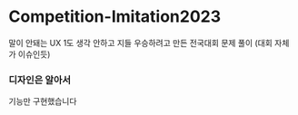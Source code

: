# Competition-Imitation2023
말이 안돼는 UX 1도 생각 안하고 지들 우승하려고 만든 전국대회 문제 풀이 (대회 자체가 이슈인듯)

### 디자인은 알아서
기능만 구현했습니다
